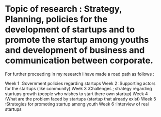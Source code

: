 # Topic of research : Strategy, Planning, policies for the development of startups and to promote the startup among youths and development of business and communication between corporate. 

For further proceeding in my research i have made a road path as follows :

Week 1 :Government policies regarding startups
Week 2 :Supporting actors for the startups (like community)
Week 3 :Challenges ; strategy regarding startups growth (people who wishes to start there own startup)
Week 4 :What are the problem faced by startups (startup that already exist)
Week 5 :Strategies for promoting startup among youth
Week 6 :Interview of real startups 


